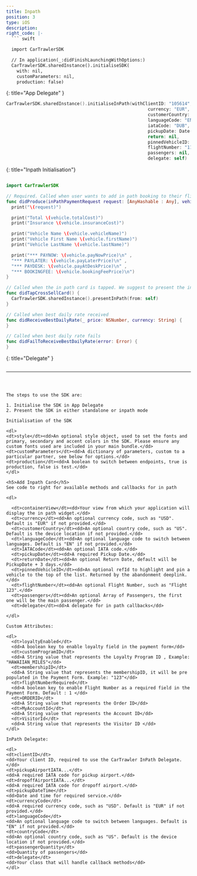 ```yaml
---
title: Inpath
position: 3
type: iOS
description:
right_code: |-
  ``` swift

  import CarTrawlerSDK

  // In application(_:didFinishLaunchingWithOptions:)
  CarTrawlerSDK.sharedInstance().initialiseSDK(
    with: nil,
    customParameters: nil,
    production: false)

  ```
  {: title="App Delegate" }
  ``` swift
  CarTrawlerSDK.sharedInstance().initialiseInPath(withClientID: "105614",
                                                        currency: "EUR",
                                                        customerCountry: "IE",
                                                        languageCode: "EN",
                                                        iataCode: "DUB",
                                                        pickupDate: Date(timeIntervalSinceNow: 86400),
                                                        return: nil,
                                                        pinnedVehicleID: nil, // New parameter for abandonment flow
                                                        flightNumber: "111",
                                                        passengers: nil,
                                                        delegate: self)

  ```

  {: title="Inpath Initialisation"}
  ``` swift

  import CarTrawlerSDK

  // Required. Called when user wants to add in path booking to their flight booking.
  func didProduce(inPathPaymentRequest request: [AnyHashable : Any], vehicle: CTInPathVehicle) {
    print("\(request)")

    print("Total \(vehicle.totalCost)")
    print("Insurance \(vehicle.insuranceCost)")

    print("Vehicle Name \(vehicle.vehicleName)")
    print("Vehicle First Name \(vehicle.firstName)")
    print("Vehicle LastName \(vehicle.lastName)")

    print("*** PAYNOW: \(vehicle.payNowPrice)\n" ,
    "*** PAYLATER: \(vehicle.payLaterPrice)\n" ,
    "*** PAYDESK: \(vehicle.payAtDeskPrice)\n" ,
    "*** BOOKINGFEE: \(vehicle.bookingFeePrice)\n")
  }

  // Called when the in path card is tapped. We suggest to present the in path flow at this time.
  func didTapCrossSellCard() {
    CarTrawlerSDK.sharedInstance().presentInPath(from: self)
  }

  // Called when best daily rate received
  func didReceiveBestDailyRate(_ price: NSNumber, currency: String) {
  }

  // Called when best daily rate fails
  func didFailToReceiveBestDailyRate(error: Error) {
  }

  ```

  {: title="Delegate" }
  
  ``` swift

   ```


---
```



The steps to use the SDK are:

1. Initialise the SDK in App Delegate
2. Present the SDK in either standalone or inpath mode

Initialisation of the SDK

<dl>
<dt>style</dt><dd>An optional style object, used to set the fonts and primary, secondary and accent colors in the SDK. Please ensure any custom fonts used are included in your main bundle.</dd>
<dt>customParameters</dt><dd>A dictionary of parameters, custom to a particular partner, see below for options.</dd>
<dt>production</dt><dd>A boolean to switch between endpoints, true is production, false is test.</dd>
</dl>

<h5>Add Inpath Card</h5>
See code to right for available methods and callbacks for in path

<dl>

  <dt>containerView</dt><dd>Your view from which your application will display the in path widget.</dd>
  <dt>currency</dt><dd>An optional currency code, such as "USD". Default is "EUR" if not provided.</dd>
  <dt>customerCountry</dt><dd>An optional country code, such as "US". Default is the device location if not provided.</dd>
  <dt>languageCode</dt><dd>An optional language code to switch between languages. Default is "EN" if not provided.</dd>
  <dt>IATACode</dt><dd>An optional IATA code.</dd>
  <dt>pickupDate</dt><dd>A required Pickup Date.</dd>
  <dt>returnDate</dt><dd>An optional Return Date, default will be PickupDate + 3 days.</dd>
  <dt>pinnedVehicleID</dt><dd>An optional refId to highlight and pin a vehicle to the top of the list. Returned by the abandonment deeplink.</dd>
  <dt>flightNumber</dt><dd>An optional Flight Number, such as "Flight 123".</dd>
  <dt>passengers</dt><dd>An optional Array of Passengers, the first one will be the main passenger.</dd>
  <dt>delegate</dt><dd>A delegate for in path callbacks</dd>

</dl>

Custom Attributes:

<dl>
  <dt>loyaltyEnabled</dt>
  <dd>A boolean key to enable loyalty field in the payment form</dd>
  <dt>customProgramID</dt>
  <dd>A String value that represents the Loyalty Program ID , Example: "HAWAIIAN_MILES"</dd>
  <dt>membershipID</dt>
  <dd>A String value that represents the membershipID, it will be pre populated in the Payment Form. Example: "123"</dd>
  <dt>flightNumberRequired</dt>
  <dd>A boolean key to enable Flight Number as a required field in the Payment Form. Default : 1 </dd>
  <dt>ORDERID</dt>
  <dd>A String value that represents the Order ID</dd>
  <dt>MyAccountId</dt>
  <dd>A String value that represents the Account ID</dd>
  <dt>VisitorId</dt>
  <dd>A String value that represents the Visitor ID </dd>
</dl>

InPath Delegate:

<dl>
<dt>clientID</dt>
<dd>Your client ID, required to use the CarTrawler InPath Delegate.</dd>
<dt>pickupAirportIATA...</dt>
<dd>A required IATA code for pickup airport.</dd>
<dt>dropoffAirportIATA...</dt>
<dd>A required IATA code for dropoff airport.</dd>
<dt>pickupDateTime</dt>
<dd>Date and time for required service.</dd>
<dt>currencyCode</dt>
<dd>A required currency code, such as "USD". Default is "EUR" if not provided.</dd>
<dt>languageCode</dt>
<dd>An optional language code to switch between languages. Default is "EN" if not provided.</dd>
<dt>countryCode</dt>
<dd>An optional country code, such as "US". Default is the device location if not provided.</dd>
<dt>passengerQuantity</dt>
<dd>Quantity of passengers</dd>
<dt>delegate</dt>
<dd>Your class that will handle callback methods</dd>
</dl>